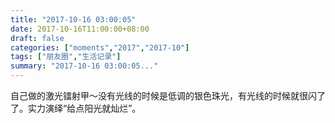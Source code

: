 ```yaml
---
title: "2017-10-16 03:00:05"
date: 2017-10-16T11:00:00+08:00
draft: false
categories: ["moments","2017","2017-10"]
tags: ["朋友圈","生活记录"]
summary: "2017-10-16 03:00:05..."
---
```


自己做的激光镭射甲～没有光线的时候是低调的银色珠光，有光线的时候就很闪了了。实力演绎“给点阳光就灿烂”。

